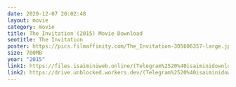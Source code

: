```yaml
---
date: 2020-12-07 20:02:48
layout: movie
category: movie
title: The Invitation (2015) Movie Download
seotitle: The Invitation
poster: https://pics.filmaffinity.com/The_Invitation-305606357-large.jpg
size: 700MB
year: "2015"
link1: https://files.isaiminiweb.online/(Telegram%2520%40isaiminidownload)%2520-%2520The.Invitation.2015.HDRip.XViD-ETRG.avi?rootId=0AHzkXsroNfDlUk9PVA
link2: https://drive.unblocked.workers.dev/(Telegram%2520%40isaiminidownload)%2520-%2520The.Invitation.2015.HDRip.XViD-ETRG.avi?rootId=0AHzkXsroNfDlUk9PVA
---
```

